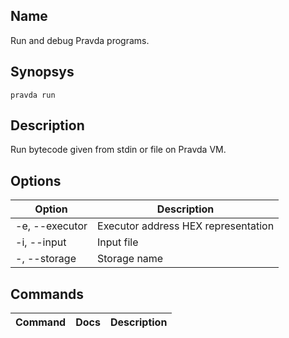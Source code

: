 ## Name
Run and debug Pravda programs.

## Synopsys
```
pravda run
```

## Description

Run bytecode given from stdin or file on Pravda VM.
        
## Options

|Option|Description|
|----|----|
|-e, --executor|Executor address HEX representation
|-i, --input|Input file
|- , --storage|Storage name
## Commands

|Command|Docs|Description|
|----|----|----|
